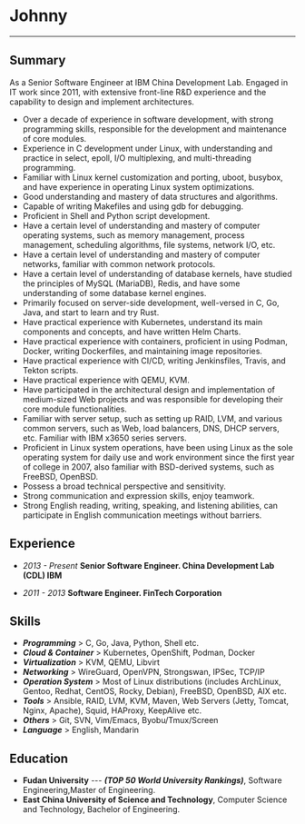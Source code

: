 # Johnny

-------------

## Summary

As a Senior Software Engineer at IBM China Development Lab. Engaged in IT work since 2011, with extensive front-line R&D experience and the capability to design and implement architectures.

- Over a decade of experience in software development, with strong programming skills, responsible for the development and maintenance of core modules.
- Experience in C development under Linux, with understanding and practice in select, epoll, I/O multiplexing, and multi-threading programming.
- Familiar with Linux kernel customization and porting, uboot, busybox, and have experience in operating Linux system optimizations.
- Good understanding and mastery of data structures and algorithms.
- Capable of writing Makefiles and using gdb for debugging.
- Proficient in Shell and Python script development.
- Have a certain level of understanding and mastery of computer operating systems, such as memory management, process management, scheduling algorithms, file systems, network I/O, etc.
- Have a certain level of understanding and mastery of computer networks, familiar with common network protocols.
- Have a certain level of understanding of database kernels, have studied the principles of MySQL (MariaDB), Redis, and have some understanding of some database kernel engines.
- Primarily focused on server-side development, well-versed in C, Go, Java, and start to learn and try Rust.
- Have practical experience with Kubernetes, understand its main components and concepts, and have written Helm Charts.
- Have practical experience with containers, proficient in using Podman, Docker, writing Dockerfiles, and maintaining image repositories.
- Have practical experience with CI/CD, writing Jenkinsfiles, Travis, and Tekton scripts.
- Have practical experience with QEMU, KVM.
- Have participated in the architectural design and implementation of medium-sized Web projects and was responsible for developing their core module functionalities.
- Familiar with server setup, such as setting up RAID, LVM, and various common servers, such as Web, load balancers, DNS, DHCP servers, etc. Familiar with IBM x3650 series servers.
- Proficient in Linux system operations, have been using Linux as the sole operating system for daily use and work environment since the first year of college in 2007, also familiar with BSD-derived systems, such as FreeBSD, OpenBSD.
- Possess a broad technical perspective and sensitivity.
- Strong communication and expression skills, enjoy teamwork.
- Strong English reading, writing, speaking, and listening abilities, can participate in English communication meetings without barriers.

## Experience

- _2013 - Present_  **Senior Software Engineer. China Development Lab (CDL) IBM**

- _2011 - 2013_  **Software Engineer. FinTech Corporation**

## Skills

- _**Programming**_ > C, Go, Java, Python, Shell etc.
- _**Cloud & Container**_ > Kubernetes, OpenShift, Podman, Docker
- _**Virtualization**_ > KVM, QEMU, Libvirt
- _**Networking**_ > WireGuard, OpenVPN, Strongswan, IPSec, TCP/IP
- _**Operation System**_ > Most of Linux distributions (includes ArchLinux, Gentoo, Redhat, CentOS, Rocky, Debian), FreeBSD, OpenBSD, AIX etc.
- _**Tools**_ > Ansible, RAID, LVM, KVM, Maven, Web Servers (Jetty, Tomcat, Nginx, Apache), Squid, HAProxy, KeepAlive etc.
- _**Others**_ > Git, SVN, Vim/Emacs, Byobu/Tmux/Screen
- _**Language**_ > English, Mandarin

## Education

- **Fudan University** --- _**(TOP 50 World University Rankings)**_,  Software Engineering,Master of Engineering.
- **East China University of Science and Technology**, Computer Science and Technology, Bachelor of Engineering.
